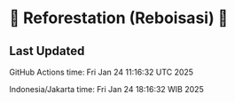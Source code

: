 
# 🌳 Reforestation (Reboisasi) 🌲

## Last Updated

GitHub Actions time: Fri Jan 24 11:16:32 UTC 2025

Indonesia/Jakarta time: Fri Jan 24 18:16:32 WIB 2025
